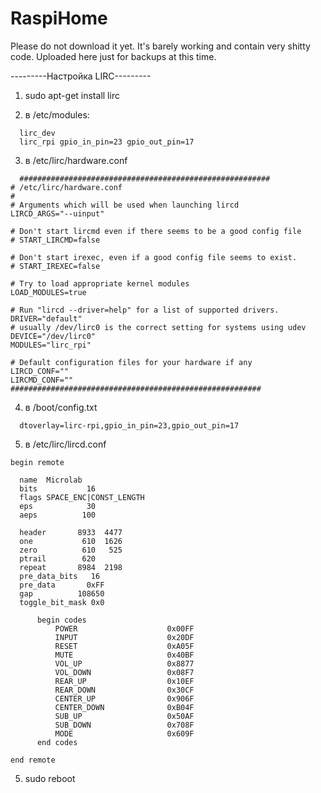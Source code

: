# RaspiHome
Please do not download it yet. It's barely working and contain very shitty code. Uploaded here just for backups at this time.

---------Настройка LIRC---------

1. sudo apt-get install lirc

2. в /etc/modules: 
```
  lirc_dev
  lirc_rpi gpio_in_pin=23 gpio_out_pin=17
```

3. в /etc/lirc/hardware.conf
```
  ########################################################
# /etc/lirc/hardware.conf
#
# Arguments which will be used when launching lircd
LIRCD_ARGS="--uinput"

# Don't start lircmd even if there seems to be a good config file
# START_LIRCMD=false

# Don't start irexec, even if a good config file seems to exist.
# START_IREXEC=false

# Try to load appropriate kernel modules
LOAD_MODULES=true

# Run "lircd --driver=help" for a list of supported drivers.
DRIVER="default"
# usually /dev/lirc0 is the correct setting for systems using udev
DEVICE="/dev/lirc0"
MODULES="lirc_rpi"

# Default configuration files for your hardware if any
LIRCD_CONF=""
LIRCMD_CONF=""
########################################################
```

4. в /boot/config.txt
```
  dtoverlay=lirc-rpi,gpio_in_pin=23,gpio_out_pin=17
```

5. в /etc/lirc/lircd.conf
```
begin remote

  name  Microlab
  bits           16
  flags SPACE_ENC|CONST_LENGTH
  eps            30
  aeps          100

  header       8933  4477
  one           610  1626
  zero          610   525
  ptrail        620
  repeat       8984  2198
  pre_data_bits   16
  pre_data       0xFF
  gap          108650
  toggle_bit_mask 0x0

      begin codes
          POWER                    0x00FF
          INPUT                    0x20DF
          RESET                    0xA05F
          MUTE                     0x40BF
          VOL_UP                   0x8877
          VOL_DOWN                 0x08F7
          REAR_UP                  0x10EF
          REAR_DOWN                0x30CF
          CENTER_UP                0x906F
          CENTER_DOWN              0xB04F
          SUB_UP                   0x50AF
          SUB_DOWN                 0x708F
          MODE                     0x609F
      end codes

end remote
```

5. sudo reboot
